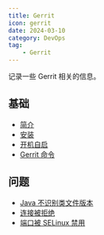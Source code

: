 ```yaml
---
title: Gerrit
icon: gerrit
date: 2024-03-10
category: DevOps
tag:
    - Gerrit
---
```


记录一些 Gerrit 相关的信息。

<!-- more -->

## 基础

- [简介](./tutorial/introduction.md)
- [安装](./tutorial/install.md)
- [开机自启](./tutorial/self_start.md)
- [Gerrit 命令](./tutorial/command.md)

## 问题

- [Java 不识别类文件版本](./problem/java_runtime.md)
- [连接被拒绝](./problem/connection_refused.md)
- [端口被 SELinux 禁用](./problem/port_disabled_selinux.md)
